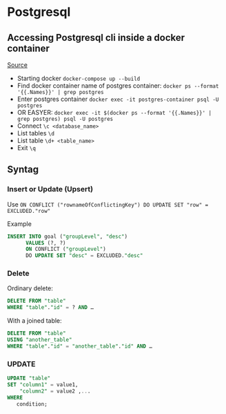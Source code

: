 # Postgresql

## Accessing Postgresql cli inside a docker container

[Source](https://github.com/Radu-Raicea/Dockerized-Flask/wiki/%5BDocker%5D-Access-the-PostgreSQL-command-line-terminal-through-Docker)

* Starting docker `docker-compose up --build`
* Find docker container name of postgres container: `docker ps --format '{{.Names}}' | grep postgres`
* Enter postgres container `docker exec -it postgres-container psql -U postgres`
* OR EASYER: `docker exec -it $(docker ps --format '{{.Names}}' | grep postgres) psql -U postgres`
* Connect `\c <database_name>`
* List tables `\d`
* List table `\d+ <table_name>`
* Exit `\q`

## Syntag

### Insert or Update (Upsert)

Use `ON CONFLICT ("rownameOfConflictingKey") DO UPDATE SET "row" = EXCLUDED."row"`

Example
```sql
INSERT INTO goal ("groupLevel", "desc")
      VALUES (?, ?)
      ON CONFLICT ("groupLevel")
      DO UPDATE SET "desc" = EXCLUDED."desc"
```

### Delete

Ordinary delete:
```sql
DELETE FROM "table"
WHERE "table"."id" = ? AND …
```

With a joined table:

```sql
DELETE FROM "table"
USING "another_table"
WHERE "table"."id" = "another_table"."id" AND …
```

### UPDATE

```sql
UPDATE "table"
SET "column1" = value1,
    "column2" = value2 ,...
WHERE
   condition;
```
